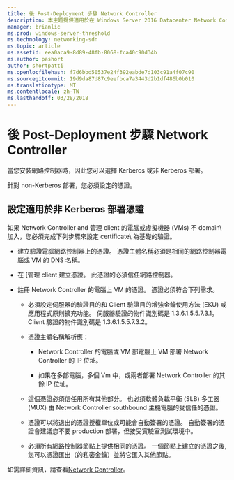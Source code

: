 ```yaml
---
title: 後 Post-Deployment 步驟 Network Controller
description: 本主題提供適用於在 Windows Server 2016 Datacenter Network Controller 的非 Kerberos 部署憑證設定指示操作。
manager: brianlic
ms.prod: windows-server-threshold
ms.technology: networking-sdn
ms.topic: article
ms.assetid: eea0aca9-8d89-48fb-8068-fca40c90d34b
ms.author: pashort
author: shortpatti
ms.openlocfilehash: f7d6bbd50537e24f392eabde7d103c91a4f07c90
ms.sourcegitcommit: 19d9da87d87c9eefbca7a3443d2b1df486b0b010
ms.translationtype: MT
ms.contentlocale: zh-TW
ms.lasthandoff: 03/28/2018
---
```

# <a name="post-deployment-steps-for-network-controller"></a>後 Post-Deployment 步驟 Network Controller

當您安裝網路控制器時，因此您可以選擇 Kerberos 或非 Kerberos 部署。

針對 non\-Kerberos 部署，您必須設定的憑證。

## <a name="configure-certificates-for-non-kerberos-deployments"></a>設定適用於非 Kerberos 部署憑證

如果 Network Controller and 管理 client 的電腦或虛擬機器 \(VMs\) 不 domain\ 加入，您必須完成下列步驟來設定 certificate\ 為基礎的驗證。

- 建立驗證電腦網路控制器上的憑證。 憑證主體名稱必須是相同的網路控制器電腦或 VM 的 DNS 名稱。

- 在 [管理 client 建立憑證。 此憑證的必須信任網路控制器。
  
- 註冊 Network Controller 的電腦上 VM 的憑證。 憑證必須符合下列需求。
  
    -  必須設定伺服器的驗證目的和 Client 驗證目的增強金鑰使用方法 \(EKU\) 或應用程式原則擴充功能。 伺服器驗證的物件識別碼是 1.3.6.1.5.5.7.3.1。 Client 驗證的物件識別碼是 1.3.6.1.5.5.7.3.2。
  
    - 憑證主體名稱解析應：
  
        - Network Controller 的電腦或 VM 部電腦上 VM 部署 Network Controller 的 IP 位址。

        - 如果在多部電腦，多個 Vm 中，或兩者部署 Network Controller 的其餘 IP 位址。
  
    - 這個憑證必須信任用所有其他部分。 也必須軟體負載平衡 (SLB) 多工器 (MUX) 由 Network Controller southbound 主機電腦的受信任的憑證。
  
    - 憑證可以將退出的憑證授權單位或可能會自動簽署的憑證。 自動簽署的憑證會建議您不要 production 部署，但接受實驗室測試環境中。
  
    - 必須所有網路控制器節點上提供相同的憑證。 一個節點上建立的憑證之後, 您可以憑證匯出（的私密金鑰）並將它匯入其他節點。

如需詳細資訊，請查看[Network Controller](Network-Controller.md)。
